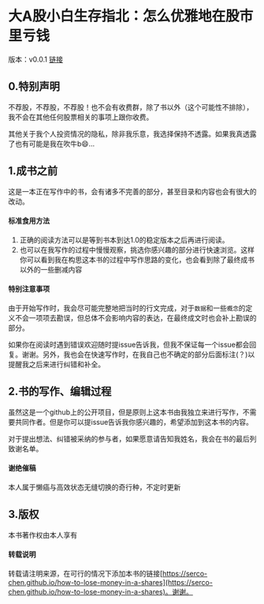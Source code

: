 # 大A股小白生存指北：怎么优雅地在股市里亏钱
版本：v0.0.1 [链接](https://serco-chen.github.io/how-to-lose-money-in-a-shares)

## 0.特别声明
不荐股，不荐股，不荐股！也不会有收费群，除了书以外（这个可能性不排除），我不会在其他任何股票相关的事项上跟你收费。

其他关于我个人投资情况的隐私，除非我乐意，我选择保持不透露。如果我真透露了也有可能是我在吹牛b😄...

## 1.成书之前
这是一本正在写作中的书，会有诸多不完善的部分，甚至目录和内容也会有很大的改动。

#### 标准食用方法
1. 正确的阅读方法可以是等到书本到达1.0的稳定版本之后再进行阅读。
2. 也可以在我写作的过程中慢慢观察，挑选你感兴趣的部分进行快速浏览。这样你可以看到我在构思这本书的过程中写作思路的变化，也会看到除了最终成书以外的一些删减内容

#### 特别注意事项
由于开始写作时，我会尽可能完整地把当时的行文完成，对于`数据`和一些`概念`的定义不会一项项去勘误，但总体不会影响内容的表达，在最终成文时也会补上勘误的部分。

如果你在阅读时遇到错误欢迎随时提issue告诉我，但我不保证每一个issue都会回复。谢谢。另外，我也会在快速写作时，在我自己也不确定的部分后面标注(？)以提醒我之后来进行纠错和补全。

## 2.书的写作、编辑过程
虽然这是一个github上的公开项目，但是原则上这本书由我独立来进行写作，不需要共同作者。但是你可以提issue告诉我你感兴趣的，希望添加到这本书的内容。

对于提出想法、纠错被采纳的参与者，如果愿意请告知我姓名，我会在书的最后列致谢名单。

#### 谢绝催稿
本人属于懒癌与高效状态无缝切换的奇行种，不定时更新

## 3.版权
本书著作权由本人享有

#### 转载说明
转载请注明来源，在可行的情况下添加本书的链接[https://serco-chen.github.io/how-to-lose-money-in-a-shares](https://serco-chen.github.io/how-to-lose-money-in-a-shares)。谢谢。
